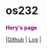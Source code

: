 # os232

<p style="color: purple; font-weight: bold;">Hery's page</p>

|[Github](https://github.com/MahogaHeryasa/os232)   | [Log](https://mahogaheryasa.github.io/os232/TXT/mylog.txt)    |
